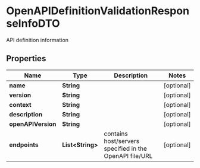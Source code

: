 

# OpenAPIDefinitionValidationResponseInfoDTO

API definition information 
## Properties

Name | Type | Description | Notes
------------ | ------------- | ------------- | -------------
**name** | **String** |  |  [optional]
**version** | **String** |  |  [optional]
**context** | **String** |  |  [optional]
**description** | **String** |  |  [optional]
**openAPIVersion** | **String** |  |  [optional]
**endpoints** | **List&lt;String&gt;** | contains host/servers specified in the OpenAPI file/URL  |  [optional]



